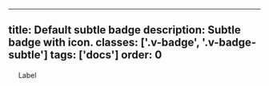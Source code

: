 <!--
 *              © 2025 Visa
 *
 * Licensed under the Apache License, Version 2.0 (the "License");
 * you may not use this file except in compliance with the License.
 * You may obtain a copy of the License at
 *
 *         http://www.apache.org/licenses/LICENSE-2.0
 *
 * Unless required by applicable law or agreed to in writing, software
 * distributed under the License is distributed on an "AS IS" BASIS,
 * WITHOUT WARRANTIES OR CONDITIONS OF ANY KIND, either express or implied.
 * See the License for the specific language governing permissions and
 * limitations under the License.
 *
 -->
---
title: Default subtle badge
description: Subtle badge with icon. 
classes: ['.v-badge', '.v-badge-subtle']
tags: ['docs']
order: 0
---

<div class="v-badge v-badge-subtle">
  <svg class="v-icon v-icon-tiny" height="16" viewbox="0 0 16 16" width="16">
    <use href="#visa-history-tiny">
    </use>
  </svg>
  <span>
    Label
  </span>
</div>
